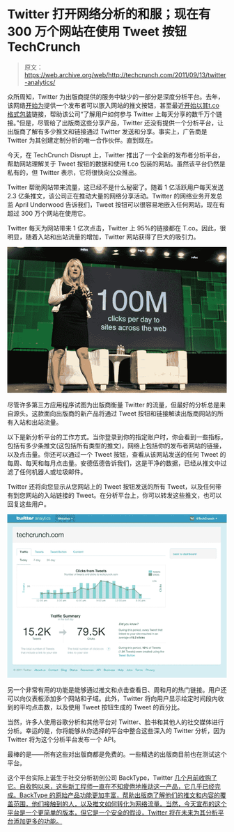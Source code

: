 # Twitter 打开网络分析的和服；现在有 300 万个网站在使用 Tweet 按钮 TechCrunch

> 原文：<https://web.archive.org/web/http://techcrunch.com/2011/09/13/twitter-analytics/>

众所周知，Twitter 为出版商提供的服务中缺少的一部分是深度分析平台。去年，该网络[开始为](https://web.archive.org/web/20230205000008/https://techcrunch.com/2010/08/12/twitter-tweet-button/)提供一个发布者可以嵌入网站的推文按钮，甚至最近[开始以其](https://web.archive.org/web/20230205000008/https://techcrunch.com/2011/06/07/twitter-now-automatically-shortens-links/)[t.co 格式包装](https://web.archive.org/web/20230205000008/http://blog.twitter.com/2010/06/links-and-twitter-length-shouldnt.html)链接，帮助该公司“了解用户如何参与 Twitter 上每天分享的数千万个链接。”但是，尽管给了出版商这些分享产品，Twitter 还没有提供一个分析平台，让出版商了解有多少推文和链接通过 Twitter 发送和分享。事实上，广告商是 Twitter 为其创建定制分析的唯一合作伙伴。直到现在。

今天，在 TechCrunch Disrupt 上，Twitter 推出了一个全新的发布者分析平台，帮助网站理解关于 Tweet 按钮的数据和使用 t.co 包装的网站。虽然该平台仍然是私有的，但 Twitter 表示，它将很快向公众推出。

Twitter 帮助网站带来流量，这已经不是什么秘密了。随着 1 亿活跃用户每天发送 2.3 亿条推文，该公司正在推动大量的网络分享活动。Twitter 的网络业务开发总监 April Underwood 告诉我们，Tweet 按钮可以很容易地嵌入任何网站，现在有超过 300 万个网站在使用它。

Twitter 每天为网站带来 1 亿次点击，Twitter 上 95%的链接都在 T.co。因此，很明显，随着入站和出站流量的增加，Twitter 网站获得了巨大的吸引力。

![](img/73c3895b1382e210769456271dff380c.png "disruptSF11-2858-1")

尽管许多第三方应用程序试图为出版商衡量 Twitter 的流量，但最好的分析总是来自源头。这款面向出版商的新产品将通过 Tweet 按钮和链接解读出版商网站的所有入站和出站流量。

以下是新分析平台的工作方式。当你登录到你的指定账户时，你会看到一些指标，包括有多少条推文(这包括所有类型的推文)，网络上包括你的发布者网站的链接，以及点击量。你还可以通过一个 Tweet 按钮，查看从该网站发送的任何 Tweet 的每周、每天和每月点击量。安德伍德告诉我们，这是干净的数据，已经从推文中过滤了任何机器人或垃圾邮件。

Twitter 还将向您显示从您网站上的 Tweet 按钮发送的所有 Tweet，以及任何带有到您网站的入站链接的 Tweet。在分析平台上，你可以转发这些推文，也可以回复这些用户。

![](img/82b4eb3d86da4428bbf98edaef592459.png)

另一个非常有用的功能是能够通过推文和点击查看日、周和月的热门链接。用户还可以向仪表板添加多个网站和子域。此外，Twitter 将向用户显示给定时间段内收到的平均点击数，以及使用 Tweet 按钮生成的 Tweet 的百分比。

当然，许多人使用谷歌分析和其他平台对 Twitter、脸书和其他人的社交媒体进行分析。幸运的是，你将能够从你选择的平台中整合这些深入的 Twitter 分析，因为 Twitter 将为这个分析平台发布一个 API。

最棒的是——所有这些对出版商都是免费的。一些精选的出版商目前也在测试这个平台。

这个平台实际上诞生于社交分析初创公司 BackType，Twitter [几个月前收购了它。自收购以来，这些新工程师一直在不知疲倦地推动这一产品，它几乎已经完成。BackType 的原始产品功能更加丰富，帮助出版商了解他们的推文和内容的覆盖范围，他们接触到的人，以及推文如何转化为网络流量。当然，今天宣布的这个平台是一个更简单的版本，但它是一个安全的假设，Twitter 将在未来为其分析平台添加更多的功能。](https://web.archive.org/web/20230205000008/https://techcrunch.com/2011/07/05/twitter-acquires-social-analytics-startup-backtype/)